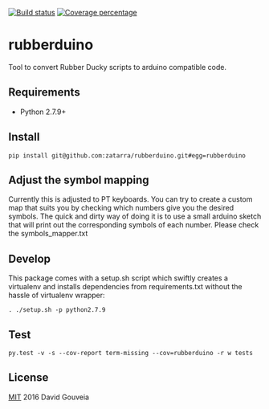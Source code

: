 [![Build status][travis-image]][travis-url] 
[![Coverage percentage][coveralls-image]][coveralls-url]

# rubberduino

Tool to convert Rubber Ducky scripts to arduino compatible code.

## Requirements

- Python 2.7.9+

## Install

```
pip install git@github.com:zatarra/rubberduino.git#egg=rubberduino
```

## Adjust the symbol mapping

Currently this is adjusted to PT keyboards. You can try to create a custom map that suits you by checking which numbers give you the desired symbols. The quick and dirty way of doing it is to use a small arduino sketch that will print out the corresponding symbols of each number. Please check the symbols_mapper.txt

## Develop

This package comes with a setup.sh script which swiftly
creates a virtualenv and installs dependencies from requirements.txt
without the hassle of virtualenv wrapper:

```
. ./setup.sh -p python2.7.9
```

## Test

```
py.test -v -s --cov-report term-missing --cov=rubberduino -r w tests
```

## License

[MIT](LICENSE) 2016 David Gouveia

[travis-image]: https://travis-ci.org/zatarra/rubberduino.svg?branch=master
[travis-url]: https://travis-ci.org/zatarra/rubberduino
[coveralls-image]: https://coveralls.io/repos/zatarra/rubberduino/badge.svg
[coveralls-url]: https://coveralls.io/r/zatarra/rubberduino
